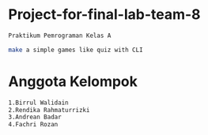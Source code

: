 # Project-for-final-lab-team-8

```bash
Praktikum Pemrograman Kelas A
```

```bash
make a simple games like quiz with CLI
```
# Anggota Kelompok

```bash
1.Birrul Walidain
2.Rendika Rahmaturrizki
3.Andrean Badar
4.Fachri Rozan
```


